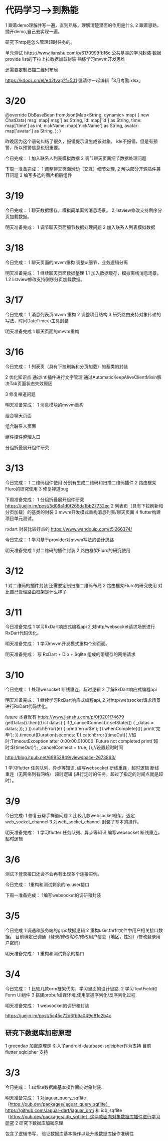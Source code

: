 # 代码学习-->到熟能
1 跟着demo理解并写一遍，直到熟练，理解清楚里面的作用是什么
2 跟着思路，抛开demo,自己去实现一遍。


研究下http是怎么管理超时任务的。

单元测试 https://www.jianshu.com/p/6170999fb16c
公共基类的学习封装 数据 provide list的下拉上拉数据加载封装
熟练学习mvvm开发思维


还需要定制扫描二维码布局


https://kdocs.cn/el/e42fvap?f=501
邀请你一起编辑「3月考勤.xlsx」

# 3/20
@override
  DbBaseBean fromJson(Map<String, dynamic> map) {
     new ChatData(
      msg: map['msg'] as String,
      id: map['id'] as String,
      time: map['time'] as int,
      nickName: map['nickName'] as String,
      avatar: map['avatar'] as String,
    );
  }

昨晚因为这个语句纠结了很久，报错提示没生成该对象。
ide不报错，但是有预警，所以预警信息也很重要。

今日完成：
1 加入联系人列表模拟数据
2 调节聊天页面细节数据处理问题

下周一准备完成：
1 调整聊天页面滑动（交互）细节处理,
2 解决部分开源插件兼容问题
3 编写多选的图片相册组件




# 3/19
今日完成：
1 聊天数据缓存，模拟简单离线消息场景。
2 listview修改支持倒序分页加载数据。

明天准备完成：
1 调节聊天页面细节数据处理问题
2 加入联系人列表模拟数据


# 3/18
今日完成：
1 聊天页面的mvvm重构
调整ui细节，业务逻辑分离

明天准备完成：
1 继续聊天页面数据整理
1.1 加入数据缓存，模拟离线消息场景。
1.2 listview修改支持倒序分页加载数据。


# 3/17
今日完成：
1 消息列表页mvvm 重构
2 调整项目结构
3 研究路由支持对象传递的写法，时间DateTime小工具封装

明天准备完成
1 聊天页面的mvvm重构

# 3/16
今日完成：
1 列表页（具有下拉刷新和分页加载）的基类的封装

2 优化知识点
通过Intl插件进行文字管理
通过AutomaticKeepAliveClientMixin解决Tab页面状态失效原因

3 修复禅道问题

明天准备完成：
1 消息模块的mvvm重构



组合聊天页面

组合联系人页面

组件控件整理入口

分组折叠展开组件研究


# 3/13
今日完成：
1 二维码组件使用
分别有生成二维码和扫描二维码插件
2 路由框架Fluro的研究使用
3 修复禅道bug

下周准备完成：
1 分组折叠展开组件研究
https://juejin.im/post/5d08a1d0f265da1bb27732ec
2 列表页（具有下拉刷新和分页加载）的基类的封装
3 mvvm开发模式重构消息列表/聊天页面
4 flutter构建项目单元测试。



rxdart 封装比较好点的
https://www.wandouip.com/t5i266374/

今日完成：
1 学习基于provider对mvvm写法的设计思路

明天准备完成
1 对二维码的插件封装
2 路由框架Fluro的研究使用

# 3/12

1 对二维码的插件封装
还需要定制扫描二维码布局
2 路由框架Fluro的研究使用
对比自己管理路由框架是什么样子



# 3/11
今日准备完成
1 学习RxDart响应式编程api
2 对http/websocket请求场景进行RxDart代码优化。



明天准备完成：
1 学习mvvm开发模式重构个别页面。



明天准备完成：
写 RxDart + Dio + Sqlite 组成的带缓存的网络请求


# 3/10
今日完成：
1 处理wesocket 断线重连，超时逻辑
2 了解RxDart响应式编程api


明天准备完成：
1 继续学习RxDart响应式编程api,
2 对http/websocket请求场景进行RxDart代码优化。






future 本身就有
https://www.jianshu.com/p/0f0201f74679
getDatas().then((List<Chat> datas) {
      if(!_cancelConnect){
        setState(() {
          _datas = datas;
        });
      }
    }).catchError((e) {
      print('error$e');
    }).whenComplete((){
      print('完毕');
    }).timeout(Duration(seconds: 1)).catchError((timeOut){
      //超时:TimeoutException after 0:00:00.010000: Future not completed
      print('超时:${timeOut}');
      _cancelConnect = true;
    });//设置超时时间

http://blog.itpub.net/69952849/viewspace-2673863/


1 学习flutter 任务队列、异步等知识,
编写websocket 断线重连，超时逻辑
断线重连（无网络到有网络）
超时逻辑 (进行定时的任务，超过了指定的时间点就是超时）。


# 3/9
今日完成:
1 修复云帮手禅道问题
2 比较几款websocket框架，选定 web_socket_channel
3 对web_socket_channel 封装了基本的操作。


明天准备完成：
1 学习flutter 任务队列、异步等知识,编写websocket 断线重连，超时逻辑

# 3/6
测试下登录接口还会不会再有出现多个连接实例。

今日完成：
1重构和测试剩余的ny.user接口

下周一准备完成：
1编写websocket的调研和封装

# 3/5
今日完成
1 调通和服务端的grpc数据逻辑
2 重构user.thrfit文件中用户相关接口数据。
目前确定已调通（登录/修改昵称/修改用户信息（地区，性别）/修改登录用户密码)

明天准备完成：
1 重构和测试剩余的接口


# 3/4

今日完成：
1 比较几款orm框架优劣，学习里面的设计思路.
2 学习TextField和Form UI组件
3 搭建probuf编译环境,使用掌握序列化/反序列化过程.

明天准备完成：
1 websocket的调研和封装

https://juejin.im/post/5c45c72d6fb9a049d81c2b4c

## 研究下数据库加密原理
1 greendao 加密原理是 引入了android-database-sqlcipher作为支持
目前flutter sqlcipher 支持


# 3/3
今日完成：
1 sqflite数据库基本操作面向对象封装.


明天准备完成：
1 对jaguar_query_sqflite（https://pub.dev/packages/jaguar_query_sqflite）
https://github.com/Jaguar-dart/jaguar_orm
和 idb_sqflite（https://pub.dev/packages/idb_sqflite）这两款面向对象数据库插件进行学习研究
2 研究下数据库加密原理


包含了逻辑书写， 验证数据库基本操作以及升级数据库操作准确性

